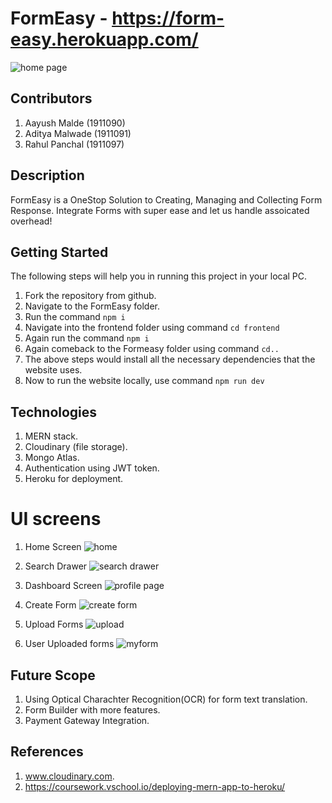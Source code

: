 # FormEasy - https://form-easy.herokuapp.com/
![home page](https://user-images.githubusercontent.com/75043089/147510043-483dbdfe-44d5-4308-887b-14b5a41f57f9.jpg)

## Contributors
1. Aayush Malde (1911090)
2. Aditya Malwade (1911091)
3. Rahul Panchal (1911097)

## Description
FormEasy is a OneStop Solution to Creating, Managing and Collecting Form Response. Integrate Forms with super ease and let us handle assoicated overhead!

## Getting Started
The following steps will help you in running this project in your local PC.
1. Fork the repository from github.
2. Navigate to the FormEasy folder.
3. Run the command ```npm i```
4. Navigate into the frontend folder using command ```cd frontend```
5. Again run the command ```npm i```
6. Again comeback to the Formeasy folder using command ```cd..```
7. The above steps would install all the necessary dependencies that the website uses.
8. Now to run the website locally, use command ```npm run dev```

## Technologies
1. MERN stack. 
2. Cloudinary (file storage).
3. Mongo Atlas.
4. Authentication using JWT token.
5. Heroku for deployment.

# UI screens
1. Home Screen
![home](https://user-images.githubusercontent.com/75043089/147510830-7e045297-ec48-42ab-82a8-6154d711668f.jpg)

2. Search Drawer 
![search drawer](https://user-images.githubusercontent.com/75043089/147510836-9453f7f6-a90c-4ac9-8b0d-0972accbbfb7.jpg)

3. Dashboard Screen
![profile page](https://user-images.githubusercontent.com/75043089/147510160-70215c62-0887-43db-b9c2-e42dc9c7e66c.jpg)

4. Create Form
![create form](https://user-images.githubusercontent.com/75043089/147510864-99704fbd-16eb-4704-a426-e795ddbcfa2e.jpg)

5. Upload Forms 
![upload](https://user-images.githubusercontent.com/75043089/147510239-bbef3e63-99f1-4da0-b6fa-f73060918a03.jpg)

6. User Uploaded forms
![myform](https://user-images.githubusercontent.com/75043089/147510857-09110575-061b-4a2a-a78b-0eaa0eae8414.jpg)

## Future Scope
1. Using Optical Charachter Recognition(OCR) for form text translation.
2. Form Builder with more features.
3. Payment Gateway Integration.


## References
1. www.cloudinary.com.
2. https://coursework.vschool.io/deploying-mern-app-to-heroku/

